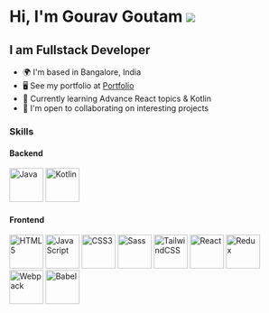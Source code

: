# Hi, I'm Gourav Goutam ![](https://user-images.githubusercontent.com/18350557/176309783-0785949b-9127-417c-8b55-ab5a4333674e.gif)

## I am Fullstack Developer

- 🌍 I'm based in Bangalore, India
- 🖥️ See my portfolio at <a target="_blank" rel="noreferrer" href='https://gourav-goutam.netlify.com/'>Portfolio</a>
- 🧠 Currently learning Advance React topics & Kotlin
- 🤝 I'm open to collaborating on interesting projects

### Skills

#### Backend

<p align="left">
<a href="https://www.oracle.com/java/" target="_blank" rel="noreferrer"><img src="https://github.com/gourav-goutam/icons-collection/blob/main/Tech%20Stack%20Icons%20%26%20Design%20Stack%20Icons%20(svg-1.5x-dark)/java.svg" width="60" height="60" alt="Java" /></a>
<a href="https://kotlinlang.org/" target="_blank" rel="noreferrer"><img src="https://github.com/gourav-goutam/icons-collection/blob/main/Tech%20Stack%20Icons%20%26%20Design%20Stack%20Icons%20(svg-1.5x-dark)/kotlin.svg" width="60" height="60" alt="Kotlin" /></a>
</p>

#### Frontend

<p align="left">
<a href="https://developer.mozilla.org/en-US/docs/Glossary/HTML5" target="_blank" rel="noreferrer"><img src="https://github.com/gourav-goutam/icons-collection/blob/main/Tech%20Stack%20Icons%20%26%20Design%20Stack%20Icons%20(svg-1.5x-dark)/html5.svg" width="60" height="60" alt="HTML5" /></a>
<a href="https://developer.mozilla.org/en-US/docs/Web/JavaScript" target="_blank" rel="noreferrer"><img src="https://github.com/gourav-goutam/icons-collection/blob/main/Tech%20Stack%20Icons%20%26%20Design%20Stack%20Icons%20(svg-1.5x-dark)/js.svg" width="60" height="60" alt="JavaScript" /></a>
<a href="https://www.w3.org/TR/CSS/#css" target="_blank" rel="noreferrer"><img src="https://github.com/gourav-goutam/icons-collection/blob/main/Tech%20Stack%20Icons%20%26%20Design%20Stack%20Icons%20(svg-1.5x-dark)/css.svg" width="60" height="60" alt="CSS3" /></a>
<a href="https://sass-lang.com/" target="_blank" rel="noreferrer"><img src="https://github.com/gourav-goutam/icons-collection/blob/main/Tech%20Stack%20Icons%20%26%20Design%20Stack%20Icons%20(svg-1.5x-dark)/sass.svg" width="60" height="60" alt="Sass" /></a>
<a href="https://tailwindcss.com/" target="_blank" rel="noreferrer"><img src="https://github.com/gourav-goutam/icons-collection/blob/main/Tech%20Stack%20Icons%20%26%20Design%20Stack%20Icons%20(svg-1.5x-dark)/tailwind.svg" width="60" height="60" alt="TailwindCSS" /></a>
<a href="https://reactjs.org/" target="_blank" rel="noreferrer"><img src="https://github.com/gourav-goutam/icons-collection/blob/main/Tech%20Stack%20Icons%20%26%20Design%20Stack%20Icons%20(svg-1.5x-dark)/reactjs.svg" width="60" height="60" alt="React" /></a>
<a href="https://redux.js.org/" target="_blank" rel="noreferrer"><img src="https://github.com/gourav-goutam/icons-collection/blob/main/Tech%20Stack%20Icons%20%26%20Design%20Stack%20Icons%20(svg-1.5x-dark)/redux.svg" width="60" height="60" alt="Redux" /></a>
<a href="https://webpack.js.org/" target="_blank" rel="noreferrer"><img src="https://github.com/gourav-goutam/icons-collection/blob/main/Tech%20Stack%20Icons%20%26%20Design%20Stack%20Icons%20(svg-1.5x-dark)/webpack.svg" width="60" height="60" alt="Webpack" /></a>
<a href="https://babeljs.io/" target="_blank" rel="noreferrer"><img src="https://github.com/gourav-goutam/icons-collection/blob/main/Tech%20Stack%20Icons%20%26%20Design%20Stack%20Icons%20(svg-1.5x-dark)/babel.svg" width="60" height="60" alt="Babel" /></a>
</p>
